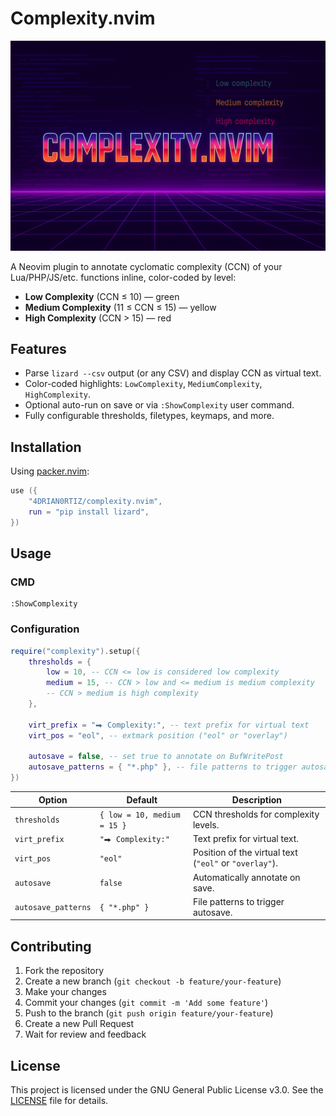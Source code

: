 # Complexity.nvim

![Complexity.nvim](./assets/banner.png)

A Neovim plugin to annotate cyclomatic complexity (CCN) of your Lua/PHP/JS/etc. functions inline, color-coded by level:

- **Low Complexity** (CCN ≤ 10) — green
- **Medium Complexity** (11 ≤ CCN ≤ 15) — yellow
- **High Complexity** (CCN > 15) — red

## Features

- Parse `lizard --csv` output (or any CSV) and display CCN as virtual text.
- Color-coded highlights: `LowComplexity`, `MediumComplexity`, `HighComplexity`.
- Optional auto-run on save or via `:ShowComplexity` user command.
- Fully configurable thresholds, filetypes, keymaps, and more.

## Installation

Using [packer.nvim](https://github.com/wbthomason/packer.nvim):

```lua
use ({
    "4DRIAN0RTIZ/complexity.nvim",
    run = "pip install lizard",
})
```

## Usage

### CMD

```vim
:ShowComplexity
```

### Configuration

```lua
require("complexity").setup({
    thresholds = {
        low = 10, -- CCN <= low is considered low complexity
        medium = 15, -- CCN > low and <= medium is medium complexity
        -- CCN > medium is high complexity
    },

    virt_prefix = "⮕ Complexity:", -- text prefix for virtual text
    virt_pos = "eol", -- extmark position ("eol" or "overlay")

    autosave = false, -- set true to annotate on BufWritePost
    autosave_patterns = { "*.php" }, -- file patterns to trigger autosave
})
```

| Option              | Default                     | Description                                            |
| ------------------- | --------------------------- | ------------------------------------------------------ |
| `thresholds`        | `{ low = 10, medium = 15 }` | CCN thresholds for complexity levels.                  |
| `virt_prefix`       | `"⮕ Complexity:"`           | Text prefix for virtual text.                          |
| `virt_pos`          | `"eol"`                     | Position of the virtual text (`"eol"` or `"overlay"`). |
| `autosave`          | `false`                     | Automatically annotate on save.                        |
| `autosave_patterns` | `{ "*.php" }`               | File patterns to trigger autosave.                     |

## Contributing

1. Fork the repository
2. Create a new branch (`git checkout -b feature/your-feature`)
3. Make your changes
4. Commit your changes (`git commit -m 'Add some feature'`)
5. Push to the branch (`git push origin feature/your-feature`)
6. Create a new Pull Request
7. Wait for review and feedback

## License

This project is licensed under the GNU General Public License v3.0. See the [LICENSE](./LICENSE.txt) file for details.

